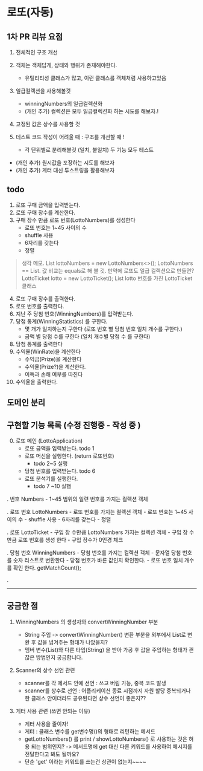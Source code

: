 # 로또(자동)
## 1차 PR 리뷰 요점
 1. 전체적인 구조 개선
 2. 객체는 객체답게, 상태와 행위가 존재해야한다. 
    - 유틸리티성 클래스가 많고, 이런 클래스를 객체처럼 사용하고있음
 3. 일급컬렉션을 사용해볼것
    - winningNumbers의 일급컬렉션화
    + (개인 추가) 컬렉션은 모두 일급컬렉션화 하는 시도를 해보자.!
    
 4. 고정된 값은 상수를 사용할 것
 5. 테스트 코드 작성이 어려울 때 : 구조를 개선할 때 !
    -  각 단위별로 분리해볼것 (일치, 불일치) 두 기능 모두 테스트
 + (개인 추가) 원시값을 포장하는 시도를 해보자
 + (개인 추가) 게터 대신 투스트링을 활용해보자
 
 
## todo
 1. 로또 구매 금액을 입력받는다.
 2. 로또 구매 장수를 계산한다.
 3. 구매 장수 만큼 로또 번호(LottoNumbers)를 생성한다
     - 로또 번호는 1~45 사이의 수
     - shuffle 사용
     - 6자리를 갖는다
     - 정렬
 > 생각 메모. List<LottoNumbers> lottoNumbers = new LottoNumbers<>();
    LottoNumbers == List<Integer>. 값 비교는 equals로 해 볼 것.
    만약에 로또도 일급 컬렉션으로 만들면?
    LottoTicket lotto = new LottoTicket();
    List<LottoNumbers> lotto 번호를 가진 LottoTicket 클래스  
 4. 로또 구매 장수를 출력한다.   
 5. 로또 번호를 출력한다.
 6. 지난 주 당첨 번호(WinningNumbers)를 입력받는다.
 7. 당첨 통계(WinningStatistics) 를 구한다.
    - 몇 개가 일치하는지 구한다 (로또 번호 별 당첨 번호 일치 개수를 구한다.)
    - 금액 별 당첨 수를 구한다 (일치 개수별 당첨 수 를 구한다)
 8. 당첨 통계를 출력한다
 9. 수익율(WinRate)을 계산한다
    - 수익금(Prize)을 계산한다
    - 수익율(Prize?)을 계산한다.
    - 이득과 손해 여부를 따진다
10. 수익율을 출력한다.

## 도메인 분리
## 구현할 기능 목록 (수정 진행중 - 작성 중 )
0. 로또 메인 (LottoApplication)
    - 로또 금액을 입력받는다. todo 1
    - 로또 머신을 실행한다. (return 로또번호)
        + todo 2~5 실행
    - 당첨 번호를 입력받는다. todo 6
    - 로또 분석기를 실행한다.
        + todo 7 ~10 실행

. 번호 Numbers
    - 1~45 범위의 일련 번호를 가지는 컬렉션 객체
     
. 로또 번호 LottoNumbers 
    - 로또 번호를 가지는 컬렉션 객체
    - 로또 번호는 1~45 사이의 수
    - shuffle 사용
    - 6자리를 갖는다
    - 정렬
    
. 로또 LottoTicket
    - 구입 장 수만큼 LottoNumbers 가지는 컬렉션 객체
    - 구입 장 수만큼 로또 번호를 생성 한다
    - 구입 장수가 0인경 체크 
     
. 당첨 번호 WinningNumbers
    - 당첨 번호를 가지는 컬렉션 객체
    - 문자열 당첨 번호를 숫자 리스트로 변환한다
    - 당첨 번호가 바른 값인지 확인한다.
    - 로또 번호 일치 개수를 확인 한다. getMatchCount();
        
. 

        
---
## 궁금한 점
1. WinningNumbers 의 생성자와 convertWinningNumber 부분
    - String 주입 -> convertWinningNumber() 변환 부분을 외부에서 List<Integer>로 변환 후 값을 넘겨주는 형태가 나았을지?
    - 멤버 변수(List)와 다른 타입(String) 을 받아 가공 후 값을 주입하는 형태가 괜찮은 방법인지 궁금합니다.

2. Scanner의 상수 선언 관련
    - scanner를 각 메서드 안에 선언 : 쓰고  버림 가능, 중복 코드 발생
    - scanner를 상수로 선언 : 어플리케이션 종료 시점까지 자원 할당 
 중복되거나 한 클래스 안이더라도 공유된다면 상수 선언이 좋은지?? 
 
3. 게터 사용 관련 (쓰면 안되는 이유)
    - 게터 사용을 줄이자! 
    - 게터 : 클래스 변수를 get변수명()의 형태로 리턴하는 메서드
    - getLottoNumbers() 를 print / showLottoNumbers() 로 사용하는 것은 허용 되는 범위인지?
     -> 메서드명에 get 대신 다른 키워드를 사용하여 메시지를 전달한다고 봐도 될까요?
    - 단순 'get' 이라는 키워드를 쓰는건 상관이 없는지~~~~
    
      